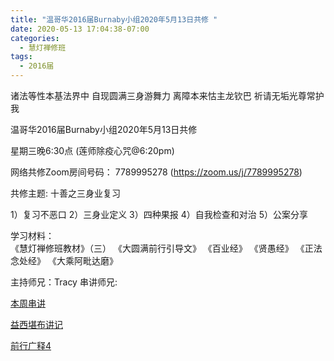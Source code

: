 ```yaml
---
title: "温哥华2016届Burnaby小组2020年5月13日共修 "
date: 2020-05-13 17:04:38-07:00
categories:
  - 慧灯禅修班
tags:
  - 2016届
---
```

诸法等性本基法界中 自现圆满三身游舞力 离障本来怙主龙钦巴 祈请无垢光尊常护我

温哥华2016届Burnaby小组2020年5月13日共修 

星期三晚6:30点 (莲师除疫心咒@6:20pm)

网络共修Zoom房间号码： 7789995278 (<https://zoom.us/j/7789995278>)

共修主题: 十善之三身业复习

1）复习不恶口
2）三身业定义
3）四种果报
4）自我检查和对治
5）公案分享

学习材料：  
《慧灯禅修班教材》（三） 
《大圆满前行引导文》
《百业经》
《贤愚经》
《正法念处经》
《大乘阿毗达磨》

主持师兄：Tracy
串讲师兄: 


[本周串讲](/f/up/十善业之一不杀生2.docx)

[益西堪布讲记](/f/up/因果益西.pdf)

[前行广释4](/f/up/前行广释4.pdf)
